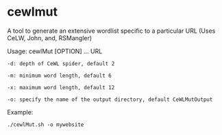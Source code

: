 # cewlmut
A tool to generate an extensive wordlist specific to a particular URL (Uses CeLW, John, and, RSMangler)

Usage: cewlMut [OPTION] ... URL

	-d: depth of CeWL spider, default 2
	
	-m: minimum word length, default 6
	
	-x: maximum word length, default 12
	
	-o: specify the name of the output directory, default CeWLMutOutput
	

Example:

<code>./cewlMut.sh -o mywebsite <URL></code>
	

